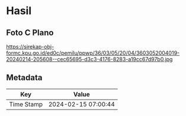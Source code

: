 # Hasil

## Foto C Plano

https://sirekap-obj-formc.kpu.go.id/ed0c/pemilu/ppwp/36/03/05/20/04/3603052004019-20240214-205608--cec65695-d3c3-4176-8283-a19cc67d97b0.jpg


## Metadata

| Key        | Value               |
| ---------- | ------------------- |
| Time Stamp | 2024-02-15 07:00:44 |



